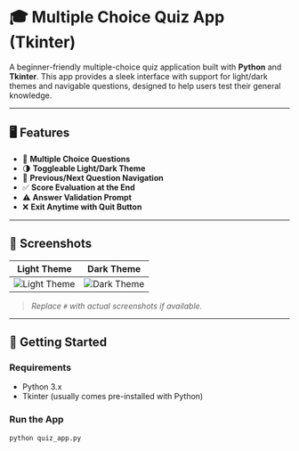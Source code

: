 
# 🎓 Multiple Choice Quiz App (Tkinter)

A beginner-friendly multiple-choice quiz application built with **Python** and **Tkinter**. This app provides a sleek interface with support for light/dark themes and navigable questions, designed to help users test their general knowledge.

---

## 🖥️ Features

- 🧠 **Multiple Choice Questions**  
- 🌗 **Toggleable Light/Dark Theme**  
- 🔁 **Previous/Next Question Navigation**  
- ✅ **Score Evaluation at the End**  
- ⚠️ **Answer Validation Prompt**  
- ❌ **Exit Anytime with Quit Button**

---

## 📸 Screenshots

| Light Theme | Dark Theme |
|-------------|------------|
| ![Light Theme](#) | ![Dark Theme](#) |

> *Replace `#` with actual screenshots if available.*

---

## 🚀 Getting Started

### Requirements

- Python 3.x
- Tkinter (usually comes pre-installed with Python)

### Run the App

```bash
python quiz_app.py
